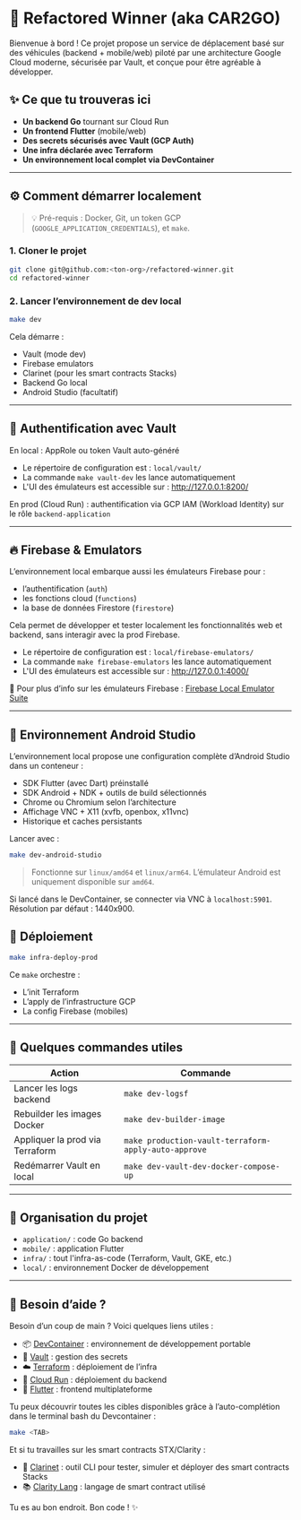 # 🚗 Refactored Winner (aka CAR2GO)

Bienvenue à bord ! Ce projet propose un service de déplacement basé sur des véhicules (backend + mobile/web) piloté par une architecture Google Cloud moderne, sécurisée par Vault, et conçue pour être agréable à développer.

## ✨ Ce que tu trouveras ici

- **Un backend Go** tournant sur Cloud Run
- **Un frontend Flutter** (mobile/web)
- **Des secrets sécurisés avec Vault (GCP Auth)**
- **Une infra déclarée avec Terraform**
- **Un environnement local complet via DevContainer**

---

## ⚙️ Comment démarrer localement

> 💡 Pré-requis : Docker, Git, un token GCP (`GOOGLE_APPLICATION_CREDENTIALS`), et `make`.

### 1. Cloner le projet

```bash
git clone git@github.com:<ton-org>/refactored-winner.git
cd refactored-winner
```

### 2. Lancer l’environnement de dev local

```bash
make dev
```

Cela démarre :

- Vault (mode dev)
- Firebase emulators
- Clarinet (pour les smart contracts Stacks)
- Backend Go local
- Android Studio (facultatif)

---

## 🔐 Authentification avec Vault

En local : AppRole ou token Vault auto-généré

- Le répertoire de configuration est : `local/vault/`
- La commande `make vault-dev` les lance automatiquement
- L'UI des émulateurs est accessible sur : http://127.0.0.1:8200/

En prod (Cloud Run) : authentification via GCP IAM (Workload Identity) sur le rôle `backend-application`

---

## 🔥 Firebase & Emulators

L’environnement local embarque aussi les émulateurs Firebase pour :

- l’authentification (`auth`)
- les fonctions cloud (`functions`)
- la base de données Firestore (`firestore`)

Cela permet de développer et tester localement les fonctionnalités web et backend, sans interagir avec la prod Firebase.

- Le répertoire de configuration est : `local/firebase-emulators/`
- La commande `make firebase-emulators` les lance automatiquement
- L'UI des émulateurs est accessible sur : http://127.0.0.1:4000/

📘 Pour plus d’info sur les émulateurs Firebase : [Firebase Local Emulator Suite](https://firebase.google.com/docs/emulator-suite)

---

## 📱 Environnement Android Studio

L’environnement local propose une configuration complète d’Android Studio dans un conteneur :

- SDK Flutter (avec Dart) préinstallé
- SDK Android + NDK + outils de build sélectionnés
- Chrome ou Chromium selon l’architecture
- Affichage VNC + X11 (xvfb, openbox, x11vnc)
- Historique et caches persistants

Lancer avec :

```bash
make dev-android-studio
```

> Fonctionne sur `linux/amd64` et `linux/arm64`. L’émulateur Android est uniquement disponible sur `amd64`.

Si lancé dans le DevContainer, se connecter via VNC à `localhost:5901`. Résolution par défaut : 1440x900.

## 🚀 Déploiement

```bash
make infra-deploy-prod
```

Ce `make` orchestre :

- L’init Terraform
- L’apply de l’infrastructure GCP
- La config Firebase (mobiles)

---

## 🧪 Quelques commandes utiles

| Action                          | Commande                                             |
| ------------------------------- | ---------------------------------------------------- |
| Lancer les logs backend         | `make dev-logsf`                                     |
| Rebuilder les images Docker     | `make dev-builder-image`                             |
| Appliquer la prod via Terraform | `make production-vault-terraform-apply-auto-approve` |
| Redémarrer Vault en local       | `make dev-vault-dev-docker-compose-up`               |

---

## 📁 Organisation du projet

- `application/` : code Go backend
- `mobile/` : application Flutter
- `infra/` : tout l'infra-as-code (Terraform, Vault, GKE, etc.)
- `local/` : environnement Docker de développement

---

## 🤝 Besoin d’aide ?

Besoin d’un coup de main ? Voici quelques liens utiles :

- 📦 [DevContainer](https://containers.dev) : environnement de développement portable
- 🔐 [Vault](https://developer.hashicorp.com/vault) : gestion des secrets
- ☁️ [Terraform](https://www.terraform.io/) : déploiement de l’infra
- 🔄 [Cloud Run](https://cloud.google.com/run) : déploiement du backend
- 📱 [Flutter](https://flutter.dev) : frontend multiplateforme

Tu peux découvrir toutes les cibles disponibles grâce à l’auto-complétion dans le terminal bash du Devcontainer :

```bash
make <TAB>
```

Et si tu travailles sur les smart contracts STX/Clarity :

- 🧱 [Clarinet](https://www.hiro.so/clarinet) : outil CLI pour tester, simuler et déployer des smart contracts Stacks
- 📚 [Clarity Lang](https://docs.stacks.co/concepts/clarity/overview) : langage de smart contract utilisé

Tu es au bon endroit. Bon code ! ✨
